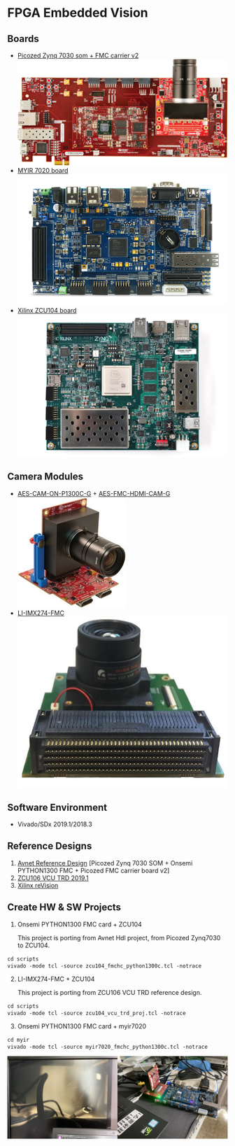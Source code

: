 # FPGA Embedded Vision
## Boards
* [Picozed Zynq 7030 som + FMC carrier v2](http://zedboard.org/product/picozed-fmc-carrier-card-v2)
![Ebedded Vision Kit](pictures/AES-PZ-EMBV-KIT-G-front_small.png)
* [MYIR 7020 board](http://www.myir-tech.com/product/myd_C7Z010_20.htm)
![MYIR 7020](pictures/MYD-C7Z010_20_2.png)
* [Xilinx ZCU104 board](https://www.xilinx.com/products/boards-and-kits/zcu104.html)
![ZCU104](pictures/zcu104.png)
## Camera Modules
* [AES-CAM-ON-P1300C-G](https://www.avnet.com/shop/us/products/avnet-engineering-services/aes-cam-on-p1300c-g-3074457345635221618/) + [AES-FMC-HDMI-CAM-G](https://www.avnet.com/shop/us/products/avnet-engineering-services/aes-fmc-hdmi-cam-g-3074457345635221625/)
![PYTHON1300](pictures/AES-FMC-HDMI-CAM-G-front-angle-onsmi-highres_web.jpg)
* [LI-IMX274-FMC](https://leopardimaging.com/product/csi-2-mipi-modules-i-pex/li-imx274mipi-fmc/)
![LI-IMX274-FMC](pictures/li-imx274-fmc.png)
## Software Environment
* Vivado/SDx 2019.1/2018.3
## Reference Designs
1. [Avnet Reference Design](https://github.com/Avnet/hdl) [Picozed Zynq  7030 SOM + Onsemi PYTHON1300 FMC + Picozed FMC carrier board v2]
2. [ZCU106 VCU TRD 2019.1](https://xilinx-wiki.atlassian.net/wiki/spaces/A/pages/112230447/Zynq+UltraScale+MPSoC+VCU+TRD+2019.1)
3. [Xilinx reVision](https://github.com/Xilinx/reVISION-Getting-Started-Guide)
## Create HW & SW Projects
1. Onsemi PYTHON1300 FMC card + ZCU104

   This project is porting from Avnet Hdl project, from Picozed Zynq7030 to ZCU104.
```shell
cd scripts
vivado -mode tcl -source zcu104_fmchc_python1300c.tcl -notrace
```
2. LI-IMX274-FMC + ZCU104

   This project is porting from ZCU106 VCU TRD reference design.
```shell
cd scripts
vivado -mode tcl -source zcu104_vcu_trd_proj.tcl -notrace
```
3. Onsemi PYTHON1300 FMC card + myir7020
```shell
cd myir
vivado -mode tcl -source myir7020_fmchc_python1300c.tcl -notrace
```
![result](pictures/myir7020_fmchc_python1300c.jpeg)
